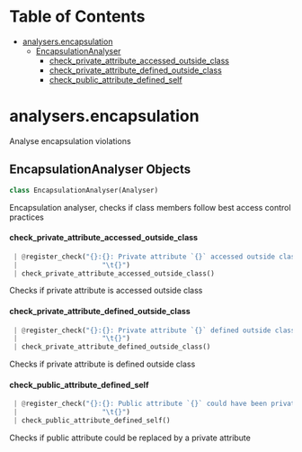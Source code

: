 # Table of Contents

* [analysers.encapsulation](#analysers.encapsulation)
  * [EncapsulationAnalyser](#analysers.encapsulation.EncapsulationAnalyser)
    * [check\_private\_attribute\_accessed\_outside\_class](#analysers.encapsulation.EncapsulationAnalyser.check_private_attribute_accessed_outside_class)
    * [check\_private\_attribute\_defined\_outside\_class](#analysers.encapsulation.EncapsulationAnalyser.check_private_attribute_defined_outside_class)
    * [check\_public\_attribute\_defined\_self](#analysers.encapsulation.EncapsulationAnalyser.check_public_attribute_defined_self)

<a name="analysers.encapsulation"></a>
# analysers.encapsulation

Analyse encapsulation violations

<a name="analysers.encapsulation.EncapsulationAnalyser"></a>
## EncapsulationAnalyser Objects

```python
class EncapsulationAnalyser(Analyser)
```

Encapsulation analyser, checks if class members follow best
access control practices

<a name="analysers.encapsulation.EncapsulationAnalyser.check_private_attribute_accessed_outside_class"></a>
#### check\_private\_attribute\_accessed\_outside\_class

```python
 | @register_check("{}:{}: Private attribute `{}` accessed outside class:\n"
 |                     "\t{}")
 | check_private_attribute_accessed_outside_class()
```

Checks if private attribute is accessed outside class

<a name="analysers.encapsulation.EncapsulationAnalyser.check_private_attribute_defined_outside_class"></a>
#### check\_private\_attribute\_defined\_outside\_class

```python
 | @register_check("{}:{}: Private attribute `{}` defined outside class:\n"
 |                     "\t{}")
 | check_private_attribute_defined_outside_class()
```

Checks if private attribute is defined outside class

<a name="analysers.encapsulation.EncapsulationAnalyser.check_public_attribute_defined_self"></a>
#### check\_public\_attribute\_defined\_self

```python
 | @register_check("{}:{}: Public attribute `{}` could have been private:\n"
 |                     "\t{}")
 | check_public_attribute_defined_self()
```

Checks if public attribute could be replaced by a private attribute

